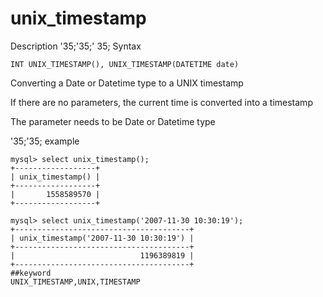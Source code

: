 # unix_timestamp
Description
'35;'35;' 35; Syntax

`INT UNIX_TIMESTAMP(), UNIX_TIMESTAMP(DATETIME date)`


Converting a Date or Datetime type to a UNIX timestamp

If there are no parameters, the current time is converted into a timestamp

The parameter needs to be Date or Datetime type

'35;'35; example

```
mysql> select unix_timestamp();
+------------------+
| unix_timestamp() |
+------------------+
|       1558589570 |
+------------------+

mysql> select unix_timestamp('2007-11-30 10:30:19');
+---------------------------------------+
| unix_timestamp('2007-11-30 10:30:19') |
+---------------------------------------+
|                            1196389819 |
+---------------------------------------+
##keyword
UNIX_TIMESTAMP,UNIX,TIMESTAMP
